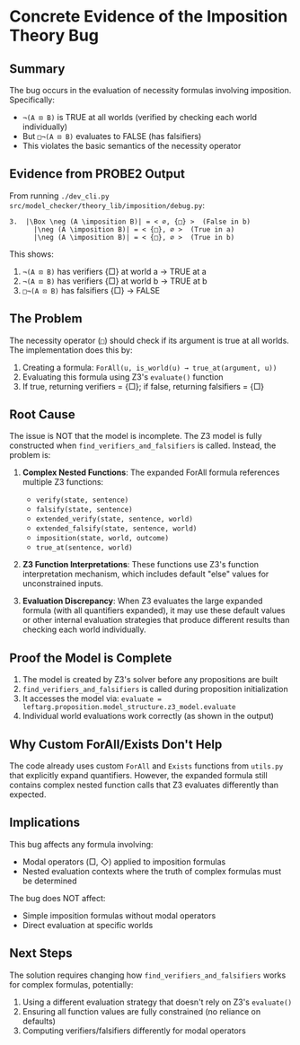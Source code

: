 # Concrete Evidence of the Imposition Theory Bug

## Summary

The bug occurs in the evaluation of necessity formulas involving imposition. Specifically:
- `¬(A ⊡ B)` is TRUE at all worlds (verified by checking each world individually)
- But `□¬(A ⊡ B)` evaluates to FALSE (has falsifiers)
- This violates the basic semantics of the necessity operator

## Evidence from PROBE2 Output

From running `./dev_cli.py src/model_checker/theory_lib/imposition/debug.py`:

```
3.  |\Box \neg (A \imposition B)| = < ∅, {□} >  (False in b)
      |\neg (A \imposition B)| = < {□}, ∅ >  (True in a)
      |\neg (A \imposition B)| = < {□}, ∅ >  (True in b)
```

This shows:
1. `¬(A ⊡ B)` has verifiers {□} at world a → TRUE at a
2. `¬(A ⊡ B)` has verifiers {□} at world b → TRUE at b
3. `□¬(A ⊡ B)` has falsifiers {□} → FALSE

## The Problem

The necessity operator (`□`) should check if its argument is true at all worlds. The implementation does this by:

1. Creating a formula: `ForAll(u, is_world(u) → true_at(argument, u))`
2. Evaluating this formula using Z3's `evaluate()` function
3. If true, returning verifiers = {□}; if false, returning falsifiers = {□}

## Root Cause

The issue is NOT that the model is incomplete. The Z3 model is fully constructed when `find_verifiers_and_falsifiers` is called. Instead, the problem is:

1. **Complex Nested Functions**: The expanded ForAll formula references multiple Z3 functions:
   - `verify(state, sentence)`
   - `falsify(state, sentence)` 
   - `extended_verify(state, sentence, world)`
   - `extended_falsify(state, sentence, world)`
   - `imposition(state, world, outcome)`
   - `true_at(sentence, world)`

2. **Z3 Function Interpretations**: These functions use Z3's function interpretation mechanism, which includes default "else" values for unconstrained inputs.

3. **Evaluation Discrepancy**: When Z3 evaluates the large expanded formula (with all quantifiers expanded), it may use these default values or other internal evaluation strategies that produce different results than checking each world individually.

## Proof the Model is Complete

1. The model is created by Z3's solver before any propositions are built
2. `find_verifiers_and_falsifiers` is called during proposition initialization
3. It accesses the model via: `evaluate = leftarg.proposition.model_structure.z3_model.evaluate`
4. Individual world evaluations work correctly (as shown in the output)

## Why Custom ForAll/Exists Don't Help

The code already uses custom `ForAll` and `Exists` functions from `utils.py` that explicitly expand quantifiers. However, the expanded formula still contains complex nested function calls that Z3 evaluates differently than expected.

## Implications

This bug affects any formula involving:
- Modal operators (□, ◇) applied to imposition formulas
- Nested evaluation contexts where the truth of complex formulas must be determined

The bug does NOT affect:
- Simple imposition formulas without modal operators
- Direct evaluation at specific worlds

## Next Steps

The solution requires changing how `find_verifiers_and_falsifiers` works for complex formulas, potentially:
1. Using a different evaluation strategy that doesn't rely on Z3's `evaluate()`
2. Ensuring all function values are fully constrained (no reliance on defaults)
3. Computing verifiers/falsifiers differently for modal operators